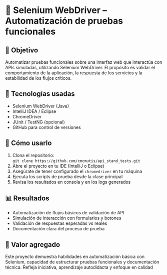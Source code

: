 # 🤖 Selenium WebDriver – Automatización de pruebas funcionales

## 🎯 Objetivo
Automatizar pruebas funcionales sobre una interfaz web que interactúa con APIs simuladas, utilizando Selenium WebDriver. El propósito es validar el comportamiento de la aplicación, la respuesta de los servicios y la estabilidad de los flujos críticos.

## 🧰 Tecnologías usadas
- Selenium WebDriver (Java)
- IntelliJ IDEA / Eclipse
- ChromeDriver
- JUnit / TestNG (opcional)
- GitHub para control de versiones

## 🚀 Cómo usarlo
1. Clona el repositorio:  
   `git clone https://github.com/cmcmutis/api_stand_tests.git`
2. Abre el proyecto en tu IDE (IntelliJ o Eclipse)
3. Asegúrate de tener configurado el `chromedriver` en tu máquina
4. Ejecuta los scripts de prueba desde la clase principal
5. Revisa los resultados en consola y en los logs generados

## 📊 Resultados
- Automatización de flujos básicos de validación de API
- Simulación de interacción con formularios y botones
- Validación de respuestas esperadas vs reales
- Documentación clara del proceso de prueba

## 💬 Valor agregado
Este proyecto demuestra habilidades en automatización básica con Selenium, capacidad de estructurar pruebas funcionales y documentación técnica. Refleja iniciativa, aprendizaje autodidacta y enfoque en calidad
